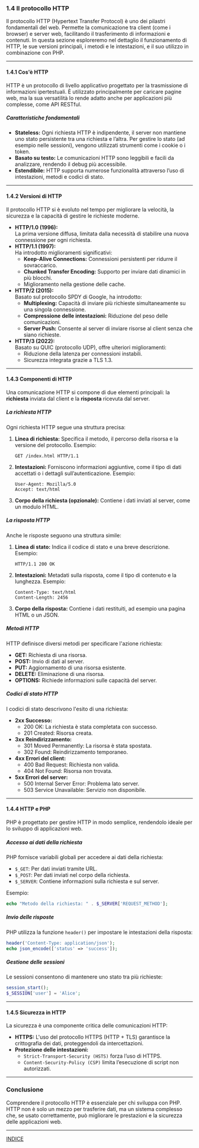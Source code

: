 ### **1.4 Il protocollo HTTP**

Il protocollo HTTP (Hypertext Transfer Protocol) è uno dei pilastri fondamentali del web. Permette la comunicazione tra client (come i browser) e server web, facilitando il trasferimento di informazioni e contenuti. In questa sezione esploreremo nel dettaglio il funzionamento di HTTP, le sue versioni principali, i metodi e le intestazioni, e il suo utilizzo in combinazione con PHP.

---

#### **1.4.1 Cos'è HTTP**
HTTP è un protocollo di livello applicativo progettato per la trasmissione di informazioni ipertestuali. È utilizzato principalmente per caricare pagine web, ma la sua versatilità lo rende adatto anche per applicazioni più complesse, come API RESTful.

##### **Caratteristiche fondamentali**
- **Stateless:** Ogni richiesta HTTP è indipendente, il server non mantiene uno stato persistente tra una richiesta e l’altra. Per gestire lo stato (ad esempio nelle sessioni), vengono utilizzati strumenti come i cookie o i token.
- **Basato su testo:** Le comunicazioni HTTP sono leggibili e facili da analizzare, rendendo il debug più accessibile.
- **Estendibile:** HTTP supporta numerose funzionalità attraverso l’uso di intestazioni, metodi e codici di stato.

---

#### **1.4.2 Versioni di HTTP**
Il protocollo HTTP si è evoluto nel tempo per migliorare la velocità, la sicurezza e la capacità di gestire le richieste moderne.

- **HTTP/1.0 (1996):**  
  La prima versione diffusa, limitata dalla necessità di stabilire una nuova connessione per ogni richiesta.
- **HTTP/1.1 (1997):**  
  Ha introdotto miglioramenti significativi:  
  - **Keep-Alive Connections:** Connessioni persistenti per ridurre il sovraccarico.  
  - **Chunked Transfer Encoding:** Supporto per inviare dati dinamici in più blocchi.  
  - Miglioramento nella gestione delle cache.
- **HTTP/2 (2015):**  
  Basato sul protocollo SPDY di Google, ha introdotto:  
  - **Multiplexing:** Capacità di inviare più richieste simultaneamente su una singola connessione.  
  - **Compressione delle intestazioni:** Riduzione del peso delle comunicazioni.  
  - **Server Push:** Consente al server di inviare risorse al client senza che siano richieste.
- **HTTP/3 (2022):**  
  Basato su QUIC (protocollo UDP), offre ulteriori miglioramenti:  
  - Riduzione della latenza per connessioni instabili.  
  - Sicurezza integrata grazie a TLS 1.3.

---

#### **1.4.3 Componenti di HTTP**
Una comunicazione HTTP si compone di due elementi principali: la **richiesta** inviata dal client e la **risposta** ricevuta dal server.

##### **La richiesta HTTP**
Ogni richiesta HTTP segue una struttura precisa:
1. **Linea di richiesta:** Specifica il metodo, il percorso della risorsa e la versione del protocollo.
   Esempio:
   ```
   GET /index.html HTTP/1.1
   ```
2. **Intestazioni:** Forniscono informazioni aggiuntive, come il tipo di dati accettati o i dettagli sull’autenticazione.
   Esempio:
   ```
   User-Agent: Mozilla/5.0
   Accept: text/html
   ```
3. **Corpo della richiesta (opzionale):** Contiene i dati inviati al server, come un modulo HTML.

##### **La risposta HTTP**
Anche le risposte seguono una struttura simile:
1. **Linea di stato:** Indica il codice di stato e una breve descrizione.
   Esempio:
   ```
   HTTP/1.1 200 OK
   ```
2. **Intestazioni:** Metadati sulla risposta, come il tipo di contenuto e la lunghezza.
   Esempio:
   ```
   Content-Type: text/html
   Content-Length: 2456
   ```
3. **Corpo della risposta:** Contiene i dati restituiti, ad esempio una pagina HTML o un JSON.

##### **Metodi HTTP**
HTTP definisce diversi metodi per specificare l'azione richiesta:
- **GET:** Richiesta di una risorsa.
- **POST:** Invio di dati al server.
- **PUT:** Aggiornamento di una risorsa esistente.
- **DELETE:** Eliminazione di una risorsa.
- **OPTIONS:** Richiede informazioni sulle capacità del server.

##### **Codici di stato HTTP**
I codici di stato descrivono l'esito di una richiesta:
- **2xx Successo:**  
  - 200 OK: La richiesta è stata completata con successo.  
  - 201 Created: Risorsa creata.  
- **3xx Reindirizzamento:**  
  - 301 Moved Permanently: La risorsa è stata spostata.  
  - 302 Found: Reindirizzamento temporaneo.  
- **4xx Errori del client:**  
  - 400 Bad Request: Richiesta non valida.  
  - 404 Not Found: Risorsa non trovata.  
- **5xx Errori del server:**  
  - 500 Internal Server Error: Problema lato server.  
  - 503 Service Unavailable: Servizio non disponibile.

---

#### **1.4.4 HTTP e PHP**
PHP è progettato per gestire HTTP in modo semplice, rendendolo ideale per lo sviluppo di applicazioni web.

##### **Accesso ai dati della richiesta**
PHP fornisce variabili globali per accedere ai dati della richiesta:
- `$_GET`: Per dati inviati tramite URL.
- `$_POST`: Per dati inviati nel corpo della richiesta.
- `$_SERVER`: Contiene informazioni sulla richiesta e sul server.

Esempio:
```php
echo "Metodo della richiesta: " . $_SERVER['REQUEST_METHOD'];
```

##### **Invio delle risposte**
PHP utilizza la funzione `header()` per impostare le intestazioni della risposta:
```php
header('Content-Type: application/json');
echo json_encode(['status' => 'success']);
```

##### **Gestione delle sessioni**
Le sessioni consentono di mantenere uno stato tra più richieste:
```php
session_start();
$_SESSION['user'] = 'Alice';
```

---

#### **1.4.5 Sicurezza in HTTP**
La sicurezza è una componente critica delle comunicazioni HTTP:
- **HTTPS:** L'uso del protocollo HTTPS (HTTP + TLS) garantisce la crittografia dei dati, proteggendoli da intercettazioni.
- **Protezione delle intestazioni:**  
  - `Strict-Transport-Security (HSTS)` forza l’uso di HTTPS.  
  - `Content-Security-Policy (CSP)` limita l’esecuzione di script non autorizzati.

---

### **Conclusione**
Comprendere il protocollo HTTP è essenziale per chi sviluppa con PHP. HTTP non è solo un mezzo per trasferire dati, ma un sistema complesso che, se usato correttamente, può migliorare le prestazioni e la sicurezza delle applicazioni web.

---
[INDICE](README.md)
